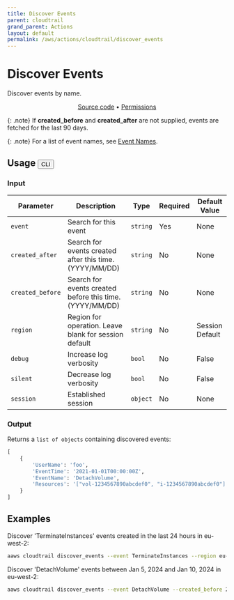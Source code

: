 ```yaml
---
title: Discover Events
parent: cloudtrail
grand_parent: Actions
layout: default
permalink: /aws/actions/cloudtrail/discover_events
---
```


# Discover Events

Discover events by name.

<p align="center">
   <a href="https://github.com/avtomat-hub/avtomat-aws/tree/main/avtomat_aws/cloudtrail/discover_events.py">Source code</a> •
   <a href="/aws/permissions/cloudtrail/discover_events">Permissions</a>
</p>

{: .note}
If **created_before** and **created_after** are not supplied, events are fetched for the last 90 days.

{: .note}
For a list of event names, see [Event Names](/aws/actions/cloudtrail/event_names).

## Usage <button id="toggleButton" class="btn fs-3" onclick="toggleTables()">CLI</button>

### Input

| Parameter        | Description                                              | Type     | Required | Default Value   |
|------------------|----------------------------------------------------------|----------|----------|-----------------|
| `event`          | Search for this event                                    | `string` | Yes      | None            |
| `created_after`  | Search for events created after this time. (YYYY/MM/DD)  | `string` | No       | None            |
| `created_before` | Search for events created before this time. (YYYY/MM/DD) | `string` | No       | None            |
| `region`         | Region for operation. Leave blank for session default    | `string` | No       | Session Default |
| `debug`          | Increase log verbosity                                   | `bool`   | No       | False           |
| `silent`         | Decrease log verbosity                                   | `bool`   | No       | False           |
| `session`        | Established session                                      | `object` | No       | None            |                           

### Output

Returns a `list of objects` containing discovered events:

```python
[
    {
        'UserName': 'foo',
        'EventTime': '2021-01-01T00:00:00Z',
        'EventName': 'DetachVolume',
        'Resources': '["vol-1234567890abcdef0", "i-1234567890abcdef0"]'
    }
]
```

<div markdown="1" id="cli" style="display: block;">

## Examples

Discover 'TerminateInstances' events created in the last 24 hours in eu-west-2:

```bash
aaws cloudtrail discover_events --event TerminateInstances --region eu-west-2
```

Discover 'DetachVolume' events between Jan 5, 2024 and Jan 10, 2024 in eu-west-2:

```bash
aaws cloudtrail discover_events --event DetachVolume --created_before 2024/01/10 --created_after 2024/01/05 --region eu-west-2
```

</div>

<div markdown="1" id="prog" style="display: none;">

## Examples

Discover 'TerminateInstances' events created in the last 24 hours in eu-west-2:

```python
from avtomat_aws import cloudtrail

response = cloudtrail.discover_events(event="TerminateInstances", region="eu-west-2")
```

Discover 'DetachVolume' events between Jan 5, 2024 and Jan 10, 2024 in eu-west-2:

```python
from avtomat_aws import cloudtrail

response = cloudtrail.discover_events(event="DetachVolume",
                                      created_before="2024/01/10",
                                      created_after="2024/01/05",
                                      region="eu-west-2")
```

</div>

<script>
  function toggleTables() {
    var cli = document.getElementById("cli");
    var prog = document.getElementById("prog");
    var toggleButton = document.getElementById("toggleButton");
    if (cli.style.display === "none") {
      cli.style.display = "block";
      prog.style.display = "none";
      toggleButton.innerHTML = "CLI";
    } else {
      cli.style.display = "none";
      prog.style.display = "block";
      toggleButton.innerHTML = "Programmatic";
    } 
  }
</script>
